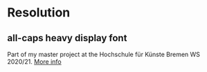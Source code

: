 # Resolution
## all-caps heavy display font 
Part of my master project at the Hochschule für Künste Bremen WS 2020/21. 
[More info](https://whateverism.notion.site/Resolution-de0dac7b79014ba9b90c53ba5b9dd03a)